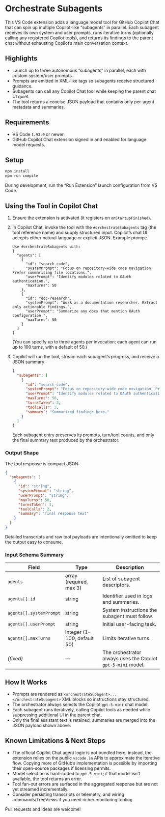 # Orchestrate Subagents

This VS Code extension adds a language model tool for GitHub Copilot Chat that can spin up multiple Copilot-like “subagents” in parallel. Each subagent receives its own system and user prompts, runs iterative turns (optionally calling any registered Copilot tools), and returns its findings to the parent chat without exhausting Copilot’s main conversation context.

## Highlights

- Launch up to three autonomous “subagents” in parallel, each with custom system/user prompts.
- Prompts are emitted in XML-like tags so subagents receive structured guidance.
- Subagents can call any Copilot Chat tool while keeping the parent chat UI quiet.
- The tool returns a concise JSON payload that contains only per-agent metadata and summaries.

## Requirements

- VS Code `1.93.0` or newer.
- GitHub Copilot Chat extension signed in and enabled for language model requests.

## Setup

```bash
npm install
npm run compile
```

During development, run the “Run Extension” launch configuration from VS Code.

## Using the Tool in Copilot Chat

1. Ensure the extension is activated (it registers on `onStartupFinished`).
2. In Copilot Chat, invoke the tool with the `#orchestrateSubagents` tag (the tool reference name) and supply structured input. Copilot’s chat UI accepts either natural language or explicit JSON. Example prompt:

   ```
   Use #orchestrateSubagents with:
   {
     "agents": [
       {
         "id": "search-code",
         "systemPrompt": "Focus on repository-wide code navigation. Prefer summarising file locations.",
         "userPrompt": "Identify modules related to OAuth authentication.",
         "maxTurns": 50
       },
       {
         "id": "doc-research",
         "systemPrompt": "Work as a documentation researcher. Extract only actionable findings.",
         "userPrompt": "Summarize any docs that mention OAuth configuration.",
         "maxTurns": 50
       }
     ]
   }
   ```

   (You can specify up to three agents per invocation; each agent can run up to 100 turns, with a default of 50.)

3. Copilot will run the tool, stream each subagent’s progress, and receive a JSON summary:

   ```json
   {
     "subagents": [
       {
         "id": "search-code",
         "systemPrompt": "Focus on repository-wide code navigation. Prefer summarising file locations.",
         "userPrompt": "Identify modules related to OAuth authentication.",
         "maxTurns": 50,
         "turnsTaken": 3,
         "toolCalls": 3,
         "summary": "Summarized findings here…"
       }
     ]
   }
   ```

   Each subagent entry preserves its prompts, turn/tool counts, and only the final summary text produced by the orchestrator.

### Output Shape

The tool response is compact JSON:

```json
{
  "subagents": [
    {
      "id": "string",
      "systemPrompt": "string",
      "userPrompt": "string",
      "maxTurns": 50,
      "turnsTaken": 3,
      "toolCalls": 2,
      "summary": "final response text"
    }
  ]
}
```

Detailed transcripts and raw tool payloads are intentionally omitted to keep the output easy to consume.

### Input Schema Summary

| Field | Type | Description |
| --- | --- | --- |
| `agents` | array (required, max 3) | List of subagent descriptors. |
| `agents[].id` | string | Identifier used in logs and summaries. |
| `agents[].systemPrompt` | string | System instructions the subagent must follow. |
| `agents[].userPrompt` | string | Initial user-facing task. |
| `agents[].maxTurns` | integer (1–100, default 50) | Limits iterative turns. |
| *(fixed)* | — | The orchestrator always uses the Copilot `gpt-5-mini` model. |

## How It Works

- Prompts are rendered as `<orchestrateSubagent>...</orchestrateSubagent>` XML blocks so instructions stay structured.
- The orchestrator always selects the Copilot `gpt-5-mini` chat model.
- Each subagent runs iteratively, calling Copilot tools as needed while suppressing additional UI in the parent chat.
- Only the final assistant text is retained; summaries are merged into the JSON payload shown above.

## Known Limitations & Next Steps

- The official Copilot Chat agent logic is not bundled here; instead, the extension relies on the public `vscode.lm` APIs to approximate the iterative flow. Copying more of GitHub’s implementation is possible by importing their open-source packages if licensing permits.
- Model selection is hard-coded to `gpt-5-mini`; if that model isn't available, the tool returns an error.
- Tool fan-out errors are surfaced in the aggregated response but are not yet streamed incrementally.
- Consider persisting transcripts or telemetry, and wiring commands/TreeViews if you need richer monitoring tooling.

Pull requests and ideas are welcome!
